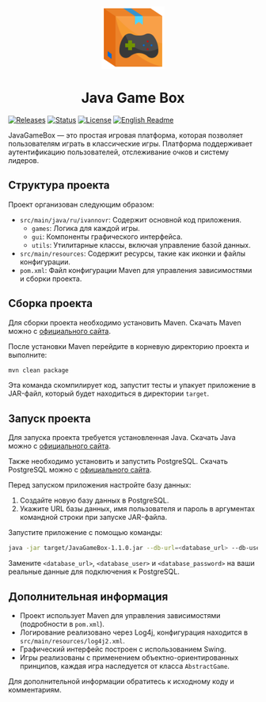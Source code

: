 <p align="center">
  <picture>
    <img alt="Java Game Box icon" src="./src/main/resources/icon.png" width=25% height=25%>
  </picture>
</p>
<h1 align="center">Java Game Box</h1>

[![Releases](https://img.shields.io/github/v/release/IvanNovR/JavaGameBox.svg)](https://github.com/IvanNovR/JavaGameBox/releases)
[![Status](https://img.shields.io/github/actions/workflow/status/IvanNovR/JavaGameBox/maven.yml.svg)](#)
[![License](https://img.shields.io/badge/license-GPL%20V3-blue.svg?longCache=true)](https://www.gnu.org/licenses/gpl-3.0.en.html)
[![English Readme](https://img.shields.io/badge/english-readme-blue)](/README.md)

JavaGameBox — это простая игровая платформа, которая позволяет пользователям играть в классические игры. Платформа поддерживает аутентификацию пользователей, отслеживание очков и систему лидеров.

## Структура проекта

Проект организован следующим образом:
- `src/main/java/ru/ivannovr`: Содержит основной код приложения.
    - `games`: Логика для каждой игры.
    - `gui`: Компоненты графического интерфейса.
    - `utils`: Утилитарные классы, включая управление базой данных.
- `src/main/resources`: Содержит ресурсы, такие как иконки и файлы конфигурации.
- `pom.xml`: Файл конфигурации Maven для управления зависимостями и сборки проекта.

## Сборка проекта

Для сборки проекта необходимо установить Maven. Скачать Maven можно с [официального сайта](https://maven.apache.org/download.cgi).

После установки Maven перейдите в корневую директорию проекта и выполните:

```bash
mvn clean package
```

Эта команда скомпилирует код, запустит тесты и упакует приложение в JAR-файл, который будет находиться в директории `target`.

## Запуск проекта

Для запуска проекта требуется установленная Java. Скачать Java можно с [официального сайта](https://www.java.com/en/download/).

Также необходимо установить и запустить PostgreSQL. Скачать PostgreSQL можно с [официального сайта](https://www.postgresql.org/download/).

Перед запуском приложения настройте базу данных:
1. Создайте новую базу данных в PostgreSQL.
2. Укажите URL базы данных, имя пользователя и пароль в аргументах командной строки при запуске JAR-файла.

Запустите приложение с помощью команды:

```bash
java -jar target/JavaGameBox-1.1.0.jar --db-url=<database_url> --db-user=<database_user> --db-password=<database_password>
```

Замените `<database_url>`, `<database_user>` и `<database_password>` на ваши реальные данные для подключения к PostgreSQL.

## Дополнительная информация

- Проект использует Maven для управления зависимостями (подробности в `pom.xml`).
- Логирование реализовано через Log4j, конфигурация находится в `src/main/resources/log4j2.xml`.
- Графический интерфейс построен с использованием Swing.
- Игры реализованы с применением объектно-ориентированных принципов, каждая игра наследуется от класса `AbstractGame`.

Для дополнительной информации обратитесь к исходному коду и комментариям.